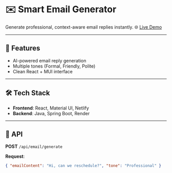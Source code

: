 # ✉️ Smart Email Generator

Generate professional, context-aware email replies instantly.
🌐 [Live Demo](https://smart-email-generator.netlify.app/)  

---

## 🚀 Features
- AI-powered email reply generation
- Multiple tones (Formal, Friendly, Polite)
- Clean React + MUI interface

---

## 🛠️ Tech Stack
- **Frontend**: React, Material UI, Netlify  
- **Backend**: Java, Spring Boot, Render  

---

## 📡 API
**POST** `/api/email/generate`  

**Request**:
```json
{ "emailContent": "Hi, can we reschedule?", "tone": "Professional" }
